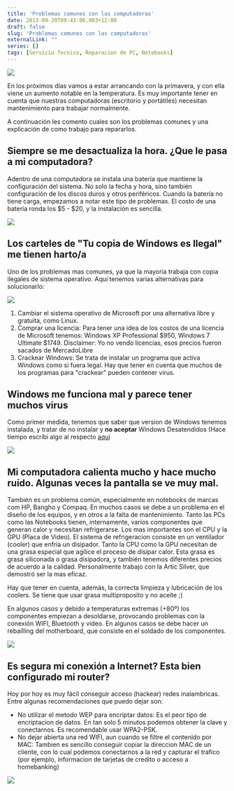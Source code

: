 ```yaml
---
title: 'Problemas comunes con las computadoras'
date: 2013-09-20T09:43:00.003+12:00
draft: false
slug: 'Problemas comunes con las computadoras'
externalLink: ""
series: []
tags: [Servicio Tecnico, Reparacion de PC, Notebooks]
---
```


[![](http://2.bp.blogspot.com/-GZL1xRaBAOg/Ujtu_7_aKpI/AAAAAAAAV_s/K8hIw7XfUD8/s200/33cba0d.jpg)](http://2.bp.blogspot.com/-GZL1xRaBAOg/Ujtu_7_aKpI/AAAAAAAAV_s/K8hIw7XfUD8/s1600/33cba0d.jpg)

En los próximos días vamos a estar arrancando con la primavera, y con ella viene un aumento notable en la temperatura. Es muy importante tener en cuenta que nuestras computadoras (escritorio y portátiles) necesitan mantenimiento para trabajar normalmente.  

A continuación les comento cuales son los problemas comunes y una explicación de como trabajo para repararlos.

## Siempre se me desactualiza la hora. ¿Que le pasa a mi computadora?

Adentro de una computadora se instala una batería que mantiene la configuración del sistema. No solo la fecha y hora, sino también configuración de los discos duros y otros periféricos. Cuando la batería no tiene carga, empezamos a notar este tipo de problemas. El costo de una batería ronda los $5 - $20, y la instalación es sencilla.  

![](http://4.bp.blogspot.com/-hVVXK6dciOw/Ujtnah4CM1I/AAAAAAAAV-0/C7G83lLIMz4/s320/625-cmos-batt1-s-.png)

## Los carteles de "Tu copia de Windows es Ilegal" me tienen harto/a

Uno de los problemas mas comunes, ya que la mayoría trabaja con copia ilegales de sistema operativo. Aquí tenemos varias alternativas para solucionarlo:  

![](http://3.bp.blogspot.com/-IkVIljdCqCk/UjtpyzqQNeI/AAAAAAAAV_I/DqRRfA8S_8I/s400/images.jpg)

1.  Cambiar el sistema operativo de Microsoft por una alternativa libre y gratuita, como Linux.
2.  Comprar una licencia: Para tener una idea de los costos de una licencia de Microsoft tenemos: Windows XP Professional $950, Windows 7 Ultimate $1749. Disclaimer: Yo no vendo licencias, esos precios fueron sacados de MercadoLibre
3.  Crackear Windows: Se trata de instalar un programa que activa Windows como si fuera legal. Hay que tener en cuenta que muchos de los programas para "crackear" pueden contener virus.

## Windows me funciona mal y parece tener muchos virus

Como primer medida, tenemos que saber que version de Windows tenemos instalada, y tratar de no instalar y **no aceptar** Windows Desatendidos (Hace tiempo escribi algo al respecto [aquí](https://www.cristianmarquez.me/es-ar/posts/page/3/)  

![](http://2.bp.blogspot.com/-KX6Y5-hGQp8/Ujtv_HBUlNI/AAAAAAAAV_4/p8EumvQG6RY/s1600/images+(1).jpg)

## Mi computadora calienta mucho y hace mucho ruido. Algunas veces la pantalla se ve muy mal.

También es un problema común, especialmente en notebooks de marcas com HP, Bangho y Compaq. En muchos casos se debe a un problema en el diseño de los equipos, y en otros a la falta de mantenimiento. Tanto las PCs como las Notebooks tienen, internamente, varios componentes que generan calor y necesitan refrigerarse. Los mas importantes son el CPU y la GPU (Placa de Video). El sistema de refrigeracion consiste en un ventilador (cooler) que enfría un disipador. Tanto la CPU como la GPU necesitan de una grasa especial que agilice el proceso de disipar calor. Esta grasa es grasa siliconada o grasa disipadora, y también tenemos diferentes precios de acuerdo a la calidad. Personalmente trabajo con la Artic Silver, que demostró ser la mas eficaz.

Hay que tener en cuenta, además, la correcta limpieza y lubricación de los coolers. Se tiene que usar grasa multiproposito y no aceite ;)

En algunos casos y debido a temperaturas extremas (+80º) los componentes empiezan a desoldarse, provocando problemas con la conexión WIFI, Bluetooth y video. En algunos casos se debe hacer un rebailling del motherboard, que consiste en el soldado de los componentes.  

![](http://4.bp.blogspot.com/-wxLdWeKeL84/Ujtr3ADT_TI/AAAAAAAAV_U/1elmDdpydbY/s320/0040.JPG)

## Es segura mi conexión a Internet? Esta bien configurado mi router?

Hoy por hoy es muy fácil conseguir acceso (hackear) redes inalambricas. Entre algunas recomendaciones que puedo dejar son:  

- No utilizar el metodo WEP para encriptar datos: Es el peor tipo de encriptacion de datos. En tan solo 5 minutos podemos obtener la clave y conectarnos. Es recomendable usar WPA2-PSK.
- No dejar abierta una red WIFI, aun cuando se filtre el contenido por MAC: Tambien es sencillo conseguir copiar la direccion MAC de un cliente, con lo cual podemos conectarnos a la red y capturar el trafico (por ejemplo, informacion de tarjetas de credito o acceso a homebanking)

[![](http://4.bp.blogspot.com/-eGhGCqhZivM/Ujtt86xjwUI/AAAAAAAAV_g/WeNnFIH_vVg/s1600/Blogger+CristianMarquez.com.ar+-+Crear+entrada+-+Google+Chrome_2013-09-19_18-34-10.png)](http://4.bp.blogspot.com/-eGhGCqhZivM/Ujtt86xjwUI/AAAAAAAAV_g/WeNnFIH_vVg/s1600/Blogger+CristianMarquez.com.ar+-+Crear+entrada+-+Google+Chrome_2013-09-19_18-34-10.png)